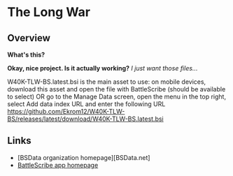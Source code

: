 The Long War
==================
## Overview ##

__What's this?__


__Okay, nice project. Is it actually working?__ _I just want those files..._

W40K-TLW-BS.latest.bsi is the main asset to use:
on mobile devices, download this asset and open the file with BattleScribe (should be available to select)
OR go to the Manage Data screen, open the menu in the top right, select Add data index URL and enter the following URL https://github.com/Ekrom12/W40K-TLW-BS/releases/latest/download/W40K-TLW-BS.latest.bsi

## Links ##

* [BSData organization homepage][BSData.net]
* [BattleScribe app homepage](https://www.battlescribe.net/)
